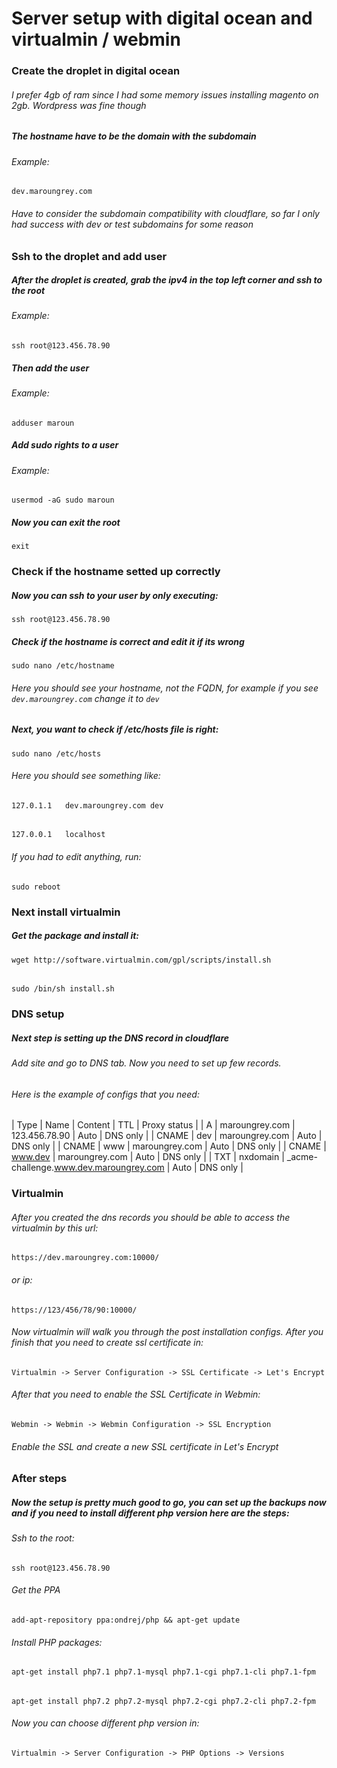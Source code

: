 # Server setup with digital ocean and virtualmin / webmin

### Create the droplet in digital ocean
###### I prefer 4gb of ram since I had some memory issues installing magento on 2gb. Wordpress was fine though
##### The hostname have to be the domain with the subdomain
###### Example:
`dev.maroungrey.com`
###### Have to consider the subdomain compatibility with cloudflare, so far I only had success with dev or test subdomains for some reason

### Ssh to the droplet and add user
##### After the droplet is created, grab the ipv4 in the top left corner and ssh to the root
###### Example:
`ssh root@123.456.78.90`
##### Then add the user
###### Example:
`adduser maroun`
##### Add sudo rights to a user
###### Example:
`usermod -aG sudo maroun`
##### Now you can exit the root
`exit`

### Check if the hostname setted up correctly
##### Now you can ssh to your user by only executing:
`ssh root@123.456.78.90`
##### Check if the hostname is correct and edit it if its wrong
`sudo nano /etc/hostname`
###### Here you should see your hostname, not the FQDN, for example if you see `dev.maroungrey.com` change it to `dev`
##### Next, you want to check if /etc/hosts file is right:
`sudo nano /etc/hosts`
###### Here you should see something like:
`127.0.1.1   dev.maroungrey.com dev`
######
`127.0.0.1   localhost`
###### If you had to edit anything, run:
`sudo reboot`

### Next install virtualmin
##### Get the package and install it:

`wget http://software.virtualmin.com/gpl/scripts/install.sh`
######
`sudo /bin/sh install.sh`

### DNS setup
##### Next step is setting up the DNS record in cloudflare
###### Add site and go to DNS tab. Now you need to set up few records.
###### Here is the example of configs that you need:

| Type | Name | Content | TTL | Proxy status |
| A | maroungrey.com | 123.456.78.90 | Auto | DNS only |
| CNAME | dev | maroungrey.com | Auto | DNS only |
| CNAME | www | maroungrey.com | Auto | DNS only |
| CNAME | www.dev | maroungrey.com | Auto | DNS only |
| TXT | nxdomain | _acme-challenge.www.dev.maroungrey.com | Auto | DNS only |

### Virtualmin
###### After you created the dns records you should be able to access the virtualmin by this url:
`https://dev.maroungrey.com:10000/`
###### or ip:
`https://123/456/78/90:10000/`
###### Now virtualmin will walk you through the post installation configs. After you finish that you need to create ssl certificate in:
`Virtualmin -> Server Configuration -> SSL Certificate -> Let's Encrypt`
###### After that you need to enable the SSL Certificate in Webmin:
`Webmin -> Webmin -> Webmin Configuration -> SSL Encryption`
###### Enable the SSL and create a new SSL certificate in Let's Encrypt

### After steps
##### Now the setup is pretty much good to go, you can set up the backups now and if you need to install different php version here are the steps:
###### Ssh to the root:
`ssh root@123.456.78.90`
###### Get the PPA
`add-apt-repository ppa:ondrej/php && apt-get update`
###### Install PHP packages:
`apt-get install php7.1 php7.1-mysql php7.1-cgi php7.1-cli php7.1-fpm`
######
`apt-get install php7.2 php7.2-mysql php7.2-cgi php7.2-cli php7.2-fpm`
###### Now you can choose different php version in:
`Virtualmin -> Server Configuration -> PHP Options -> Versions`


